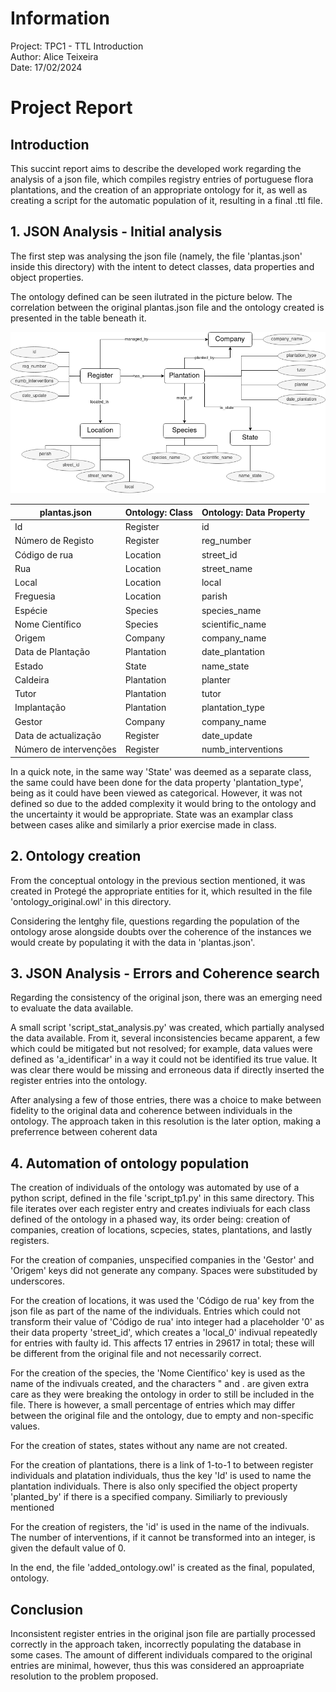 # Information
Project: TPC1 - TTL Introduction <br>
Author: Alice Teixeira <br>
Date: 17/02/2024 <br>

# Project Report
## Introduction
This succint report aims to describe the developed work regarding the analysis of a json file, which compiles registry entries of portuguese flora plantations, and the creation of an appropriate ontology for it, as well as creating a script for the automatic population of it, resulting in a final .ttl file.

## 1. JSON Analysis - Initial analysis
The first step was analysing the json file (namely, the file 'plantas.json' inside this directory) with the intent to detect classes, data properties and object properties.

The ontology defined can be seen ilutrated in the picture below. The correlation between the original plantas.json file and the ontology created is presented in the table beneath it.

<img title="Ontology Diagram" alt="Ontology Diagram" src="rpcw_tpc1.drawio.png">

| plantas.json           	| Ontology: Class 	| Ontology: Data Property    	|
|------------------------	|-----------------	|---------------------------	|
| Id                     	| Register        	| id                        	|
| Número de Registo      	| Register        	| reg_number                	|
| Código de rua          	| Location        	| street_id                 	|
| Rua                    	| Location        	| street_name               	|
| Local                  	| Location        	| local                     	|
| Freguesia              	| Location        	| parish                    	|
| Espécie                	| Species         	| species_name              	|
| Nome Científico       	| Species         	| scientific_name           	|
| Origem                 	| Company         	| company_name              	|
| Data de Plantação      	| Plantation      	| date_plantation           	|
| Estado                 	| State           	| name_state                	|
| Caldeira               	| Plantation      	| planter                   	|
| Tutor                  	| Plantation      	| tutor                     	|
| Implantação            	| Plantation      	| plantation_type           	|
| Gestor                 	| Company         	| company_name              	|
| Data de actualização   	| Register        	| date_update               	|
| Número de intervenções 	| Register        	| numb_interventions        	|

In a quick note, in the same way 'State' was deemed as a separate class, the same could have been done for the data property 'plantation_type', being as it could have been viewed as categorical. However, it was not defined so due to the added complexity it would bring to the ontology and the uncertainty it would be appropriate. State was an examplar class between cases alike and similarly a prior exercise made in class.

## 2. Ontology creation
From the conceptual ontology in the previous section mentioned, it was created in Protegé the appropriate entities for it, which resulted in the file 'ontology_original.owl' in this directory.

Considering the lentghy file, questions regarding the population of the ontology arose alongside doubts over the coherence of the instances we would create by populating it with the data in 'plantas.json'.

## 3. JSON Analysis - Errors and Coherence search
Regarding the consistency of the original json, there was an emerging need to evaluate the data available.

A small script 'script_stat_analysis.py' was created, which partially analysed the data available. From it, several inconsistencies became apparent, a few which could be mitigated but not resolved; for example, data values were defined as 'a_identificar' in a way it could not be identified its true value. It was clear there would be missing and erroneous data if directly inserted the register entries into the ontology.

After analysing a few of those entries, there was a choice to make between fidelity to the original data and coherence between individuals in the ontology. The approach taken in this resolution is the later option, making a preferrence between coherent data 

## 4. Automation of ontology population
The creation of individuals of the ontology was automated by use of a python script, defined in the file 'script_tp1.py' in this same directory. This file iterates over each register entry and creates indiviuals for each class defined of the ontology in a phased way, its order being: creation of companies, creation of locations, scpecies, states, plantations, and lastly registers.

For the creation of companies, unspecified companies in the 'Gestor' and 'Origem' keys did not generate any company. Spaces were substituded by underscores.

For the creation of locations, it was used the 'Código de rua' key from the json file as part of the name of the individuals. Entries which could not transform their value of 'Código de rua' into integer had a placeholder '0' as their data property 'street_id', which creates a 'local_0' indivual repeatedly for entries with faulty id. This affects 17 entries in 29617 in total; these will be different from the original file and not necessarily correct.

For the creation of the species, the 'Nome Científico' key is used as the name of the indivuals created, and the characters " and . are given extra care as they were breaking the ontology in order to still be included in the file. There is however, a small percentage of entries which may differ between the original file and the ontology, due to empty and non-specific values.  

For the creation of states, states without any name are not created.

For the creation of plantations, there is a link of 1-to-1 to between register individuals and platation individuals, thus the key 'Id' is used to name the plantation individuals. There is also only specified the object property 'planted_by' if there is a specified company. Similiarly to previously mentioned 

For the creation of registers, the 'id' is used in the name of the indivuals. The number of interventions, if it cannot be transformed into an integer, is given the default value of 0.

In the end, the file 'added_ontology.owl' is created as the final, populated, ontology.

## Conclusion
Inconsistent register entries in the original json file are partially processed correctly in the approach taken, incorrectly populating the database in some cases. The amount of different individuals compared to the original entries are minimal, however, thus this was considered an approapriate resolution to the problem proposed.